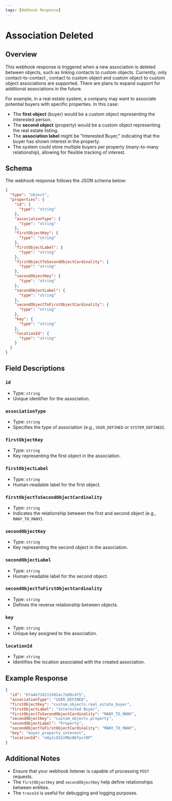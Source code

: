 ```yaml
---
tags: [Webhook Response]
---
```


# Association Deleted

## Overview

This webhook response is triggered when a new association is deleted between objects, such as linking contacts to custom objects. Currently, only contact-to-contact , contact to custom object and custom object to custom object associations are supported. There are plans to expand support for additional associations in the future.

For example, in a real estate system, a company may want to associate potential buyers with specific properties. In this case:
- The **first object** (buyer) would be a custom object representing the interested person.
- The **second object** (property) would be a custom object representing the real estate listing.
- The **association label** might be "Interested Buyer," indicating that the buyer has shown interest in the property.
- The system could store multiple buyers per property (many-to-many relationship), allowing for flexible tracking of interest.

## Schema

The webhook response follows the JSON schema below:

```json json_schema
{
  "type": "object",
  "properties": {
    "id": {
      "type": "string"
    },
    "associationType": {
      "type": "string"
    },
    "firstObjectKey": {
      "type": "string"
    },
    "firstObjectLabel": {
      "type": "string"
    },
    "firstObjectToSecondObjectCardinality": {
      "type": "string"
    },
    "secondObjectKey": {
      "type": "string"
    },
    "secondObjectLabel": {
      "type": "string"
    },
    "secondObjectToFirstObjectCardinality": {
      "type": "string"
    },
    "key": {
      "type": "string"
    },
    "locationId": {
      "type": "string"
    }
  }
}
```

## Field Descriptions

### `id`
- Type: `string`
- Unique identifier for the association.

### `associationType`
- Type: `string`
- Specifies the type of association (e.g., `USER_DEFINED` or `SYSTEM_DEFINED`).

### `firstObjectKey`
- Type: `string`
- Key representing the first object in the association.

### `firstObjectLabel`
- Type: `string`
- Human-readable label for the first object.

### `firstObjectToSecondObjectCardinality`
- Type: `string`
- Indicates the relationship between the first and second object (e.g., `MANY_TO_MANY`).

### `secondObjectKey`
- Type: `string`
- Key representing the second object in the association.

### `secondObjectLabel`
- Type: `string`
- Human-readable label for the second object.

### `secondObjectToFirstObjectCardinality`
- Type: `string`
- Defines the reverse relationship between objects.

### `key`
- Type: `string`
- Unique key assigned to the association.

### `locationId`
- Type: `string`
- Identifies the location associated with the created association.

## Example Response

```json
{
  "id": "67ade73d1119d2ac7ad0c475",
  "associationType": "USER_DEFINED",
  "firstObjectKey": "custom_objects.real_estate_buyer",
  "firstObjectLabel": "Interested Buyer",
  "firstObjectToSecondObjectCardinality": "MANY_TO_MANY",
  "secondObjectKey": "custom_objects.property",
  "secondObjectLabel": "Property",
  "secondObjectToFirstObjectCardinality": "MANY_TO_MANY",
  "key": "buyer_property_interest",
  "locationId": "eHy2cOSZxMQzQ6Yyvl8P"
}
```

## Additional Notes

- Ensure that your webhook listener is capable of processing `POST` requests.
- The `firstObjectKey` and `secondObjectKey` help define relationships between entities.
- The `traceId` is useful for debugging and logging purposes.
